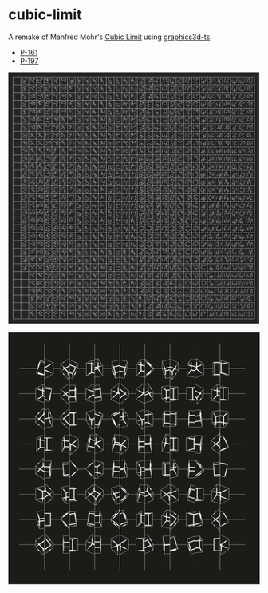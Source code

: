 # cubic-limit

A remake of Manfred Mohr's [Cubic Limit](http://www.emohr.com/paris-1975/catalog/layoutcatalog75.html) using [graphics3d-ts](https://github.com/onur1/graphics3d-ts).

- [P-161](http://www.emohr.com/mohr_cube1_161.html)
- [P-197](http://www.emohr.com/mohr_cube2_197k.html)

![p161](./p161.png)

![p197](./p197.png)

